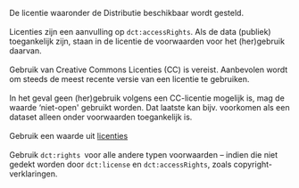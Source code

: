 De licentie waaronder de Distributie beschikbaar wordt gesteld.
<br/>
<br/>
Licenties zijn een aanvulling op <code>dct:accessRights</code>. Als de data (publiek) toegankelijk zijn, staan in de licentie de voorwaarden voor het (her)gebruik daarvan.
<br/>
<br/>
Gebruik van Creative Commons Licenties (CC) is vereist. Aanbevolen wordt om steeds de meest recente versie van een licentie te gebruiken.
<br/>
<br/>
In het geval geen (her)gebruik volgens een CC-licentie mogelijk is, mag de waarde ‘niet-open' gebruikt worden. Dat laatste kan bijv. voorkomen als een dataset alleen onder voorwaarden toegankelijk is.
<br/> 
<br/> 
Gebruik een waarde uit <a href='https://definities.geostandaarden.nl/dcat-ap-nl/id/waardelijst/licenties' target='_blank'>licenties</a>
<br/>
<br/> 
Gebruik <code>dct:rights </code>voor alle andere typen voorwaarden – indien die niet gedekt worden door <code>dct:license</code> en <code>dct:accessRights</code>, zoals copyright-verklaringen.
<br/>
<br/>

